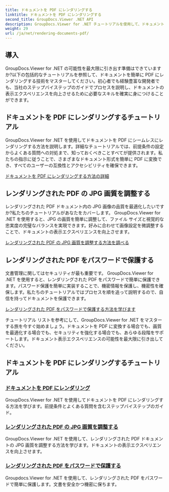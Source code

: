 ```yaml
---
title: ドキュメントを PDF にレンダリングする
linktitle: ドキュメントを PDF にレンダリングする
second_title: GroupDocs.Viewer .NET API
description: GroupDocs.Viewer for .NET チュートリアルを使用して、ドキュメントを PDF にレンダリングし、JPG 画質を調整し、PDF をパスワードで保護する方法を学びます。
weight: 29
url: /ja/net/rendering-documents-pdf/
---
```


## 導入

GroupDocs.Viewer for .NET の可能性を最大限に引き出す準備はできていますか?以下の包括的なチュートリアルを参照して、ドキュメントを簡単に PDF にレンダリングする技術をマスターしてください。初心者でも経験豊富な開発者でも、当社のステップバイステップのガイドでプロセスを説明し、ドキュメントの表示エクスペリエンスを向上させるために必要なスキルを確実に身につけることができます。

## ドキュメントを PDF にレンダリングするチュートリアル

GroupDocs.Viewer for .NET を使用してドキュメントを PDF にシームレスにレンダリングする方法を説明します。詳細なチュートリアルでは、前提条件の設定からよくある質問への対処まで、知っておくべきことすべてが提供されます。私たちの指示に従うことで、さまざまなドキュメント形式を簡単に PDF に変換でき、すべてのユーザーの互換性とアクセシビリティを確保できます。

[ドキュメントを PDF にレンダリングする方法の詳細](./render-to-pdf/)

## レンダリングされた PDF の JPG 画質を調整する

レンダリングされた PDF ドキュメント内の JPG 画像の品質を最適化したいですか?私たちのチュートリアルがあなたをカバーします。 GroupDocs.Viewer for .NET を使用すると、JPG の画質を簡単に調整して、ファイル サイズと視覚的な忠実度の完璧なバランスを実現できます。好みに合わせて画像設定を微調整することで、ドキュメントの表示エクスペリエンスを向上させます。

[レンダリングされた PDF の JPG 画質を調整する方法を調べる](./adjust-jpg-quality-pdf/)

## レンダリングされた PDF をパスワードで保護する

文書管理に関してはセキュリティが最も重要です。 GroupDocs.Viewer for .NET を使用すると、レンダリングされた PDF をパスワードで簡単に保護できます。パスワード保護を簡単に実装することで、機密情報を保護し、機密性を確保します。私たちのチュートリアルではプロセスを順を追って説明するので、自信を持ってドキュメントを保護できます。

[レンダリングされた PDF をパスワードで保護する方法を学びます](./protect-pdf/)

チュートリアル リストを参考にして、GroupDocs.Viewer for .NET をマスターする旅を今すぐ始めましょう。ドキュメントを PDF に変換する場合でも、画質を最適化する場合でも、セキュリティを強化する場合でも、あらゆる段階をサポートします。ドキュメント表示エクスペリエンスの可能性を最大限に引き出してください。
## ドキュメントを PDF にレンダリングするチュートリアル
### [ドキュメントを PDF にレンダリング](./render-to-pdf/)
GroupDocs.Viewer for .NET を使用してドキュメントを PDF にレンダリングする方法を学びます。前提条件とよくある質問を含むステップバイステップのガイド。
### [レンダリングされた PDF の JPG 画質を調整する](./adjust-jpg-quality-pdf/)
GroupDocs.Viewer for .NET を使用して、レンダリングされた PDF ドキュメントの JPG 画質を調整する方法を学びます。ドキュメントの表示エクスペリエンスを向上させます。
### [レンダリングされた PDF をパスワードで保護する](./protect-pdf/)
Groupdocs.Viewer for .NET を使用して、レンダリングされた PDF をパスワードで簡単に保護します。文書を安全かつ機密に保ちます。